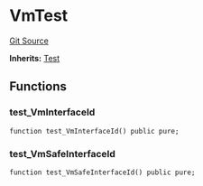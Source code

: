 # VmTest
[Git Source](https://github.com/dustinstacy/boncurs/blob/7928cae257b46ede89b50d06eaae18601fcd0340/lib/forge-std/test/Vm.t.sol)

**Inherits:**
[Test](/lib/forge-std/src/Test.sol/abstract.Test.md)


## Functions
### test_VmInterfaceId


```solidity
function test_VmInterfaceId() public pure;
```

### test_VmSafeInterfaceId


```solidity
function test_VmSafeInterfaceId() public pure;
```

